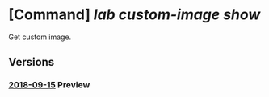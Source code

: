 # [Command] _lab custom-image show_

Get custom image.

## Versions

### [2018-09-15](/Resources/mgmt-plane/L3N1YnNjcmlwdGlvbnMve30vcmVzb3VyY2Vncm91cHMve30vcHJvdmlkZXJzL21pY3Jvc29mdC5kZXZ0ZXN0bGFiL2xhYnMve30vY3VzdG9taW1hZ2VzL3t9/2018-09-15.xml) **Preview**

<!-- mgmt-plane /subscriptions/{}/resourcegroups/{}/providers/microsoft.devtestlab/labs/{}/customimages/{} 2018-09-15 -->
